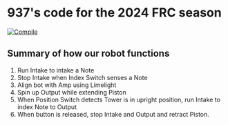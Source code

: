 # 937's code for the 2024 FRC season

[![Compile](https://github.com/frc937/robot2024/actions/workflows/compile.yml/badge.svg)](https://github.com/frc937/robot2024/actions/workflows/compile.yml)

## Summary of how our robot functions
1. Run Intake to intake a Note
2. Stop Intake when Index Switch senses a Note
3. Align bot with Amp using Limelight
4. Spin up Output while extending Piston
5. When Position Switch detects Tower is in upright position, run Intake to index Note to Output
7. When button is released, stop Intake and Output and retract Piston.
